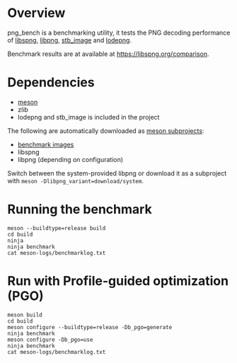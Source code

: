 # Overview

png_bench is a benchmarking utility, it tests the PNG decoding performance of [libspng](https://libspng.org), [libpng](http://www.libpng.org/pub/png/libpng.html), [stb_image](https://github.com/nothings/stb/blob/master/stb_image.h) and [lodepng](https://github.com/lvandeve/lodepng).

Benchmark results are at available at https://libspng.org/comparison.

# Dependencies

* [meson](https://mesonbuild.com)
* zlib
* lodepng and stb_image is included in the project

The following are automatically downloaded as [meson subprojects](https://mesonbuild.com/Wrap-dependency-system-manual.html):
* [benchmark images](https://gitlab.com/randy408/benchmark_images/) 
* libspng
* libpng (depending on configuration)

Switch between the system-provided libpng or download it as a subproject with `meson -Dlibpng_variant=download/system`.

# Running the benchmark

```
meson --buildtype=release build
cd build
ninja
ninja benchmark
cat meson-logs/benchmarklog.txt
```

# Run with Profile-guided optimization (PGO)

```
meson build
cd build
meson configure --buildtype=release -Db_pgo=generate
ninja benchmark
meson configure -Db_pgo=use
ninja benchmark
cat meson-logs/benchmarklog.txt
```
